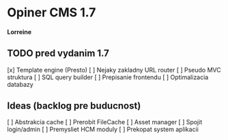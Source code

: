 # Opiner CMS 1.7
#### Lorreine

## TODO pred vydanim 1.7
[x] Template engine (Presto)
[ ] Nejaky zakladny URL router
[ ] Pseudo MVC struktura
[ ] SQL query builder
[ ] Prepisanie frontendu
[ ] Optimalizacia databazy

## Ideas (backlog pre buducnost)
[ ] Abstrakcia cache
[ ] Prerobit FileCache
[ ] Asset manager
[ ] Spojit login/admin
[ ] Premysliet HCM moduly
[ ] Prekopat system aplikacii
